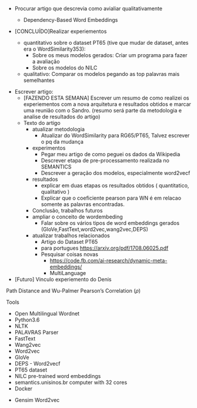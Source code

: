 + Procurar artigo que descrevia como avialiar qualitativamente
    - Dependency-Based Word Embeddings

+ [CONCLUÍDO]Realizar experiementos
    + quantitativo sobre o dataset PT65 (tive que mudar de dataset, antes era o WordSimilarity353): 
        + Sobre os meus modelos gerados: Criar um programa para fazer a avaliação
        + Sobre os modelos do NILC
    + qualitativo: Comparar os modelos pegando as top palavras mais semelhantes
- Escrever artigo:
    + [FAZENDO ESTA SEMANA] Escrever um resumo de como 
    realizei os experiementos com a nova arquitetura
     e resultados obtidos e 
     marcar uma reunião com o Sandro. 
     (resumo será parte da metodologia e 
     analise de resultados do artigo)
    - Texto do artigo
        + atualizar metodologia
            + Atualizar do WordSimilarity para RG65/PT65, Talvez escrever o pq da mudança
        + experimentos 
            + Pegar meu artigo de como peguei os dados da Wikipedia
            + Descrever etapa de pre-processamento realizada no SEMANTICS 
            + Descrever a geração dos modelos, especialmente word2vecf
        - resultados
            - explicar em duas etapas os resultados obtidos ( quantitatico, qualitativo )
            - Explicar que o coeficiente pearson para WN é em relacao somente as palavras encontradas.
        - Conclusão, trabalhos futuros
        - ampliar o conceito de wordembeding
            - Falar sobre os vários tipos de word embeddings gerados (GloVe,FastText,word2vec,wang2vec,DEPS)
        - atualizar trabalhos relacionados
            - Artigo do Dataset PT65
            - para portugues https://arxiv.org/pdf/1708.06025.pdf
            - Pesquisar coisas novas
                - https://code.fb.com/ai-research/dynamic-meta-embeddings/
                - MultiLanguage
- [Futuro] Vinculo experiemento do Denis


Path Distance and Wu-Palmer
Pearson’s Correlation ($\rho$)



Tools
+ Open Multilingual Wordnet
+ Python3.6
+ NLTK
+ PALAVRAS Parser
+ FastText
+ Wang2vec
+ Word2vec
+ GloVe
+ DEPS - Word2vecf
+ PT65 dataset
+ NILC pre-trained word embeddings
+ semantics.unisinos.br computer with 32 cores
+ Docker
- Gensim Word2vec
